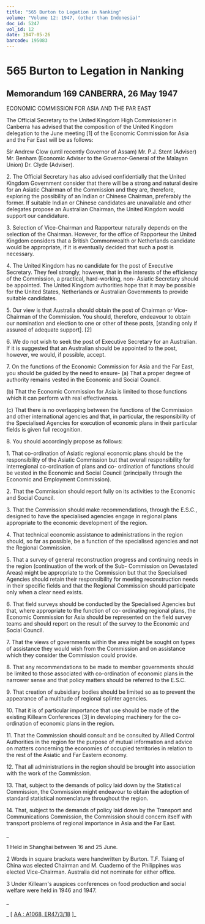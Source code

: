 ```yaml
---
title: "565 Burton to Legation in Nanking"
volume: "Volume 12: 1947, (other than Indonesia)"
doc_id: 5247
vol_id: 12
date: 1947-05-26
barcode: 195083
---
```


# 565 Burton to Legation in Nanking

## Memorandum 169 CANBERRA, 26 May 1947

ECONOMIC COMMISSION FOR ASIA AND THE PAR EAST

The Official Secretary to the United Kingdom High Commissioner in Canberra has advised that the composition of the United Kingdom delegation to the June meeting [1] of the Economic Commission for Asia and the Far East will be as follows:

Sir Andrew Clow (until recently Governor of Assam) Mr. P.J. Stent (Adviser) Mr. Benham (Economic Adviser to the Governor-General of the Malayan Union) Dr. Clyde (Adviser).

2\. The Official Secretary has also advised confidentially that the United Kingdom Government consider that there will be a strong and natural desire for an Asiatic Chairman of the Commission and they are, therefore, exploring the possibility of an Indian or Chinese Chairman, preferably the former. If suitable Indian or Chinese candidates are unavailable and other delegates propose an Australian Chairman, the United Kingdom would support our candidature.

3\. Selection of Vice-Chairman and Rapporteur naturally depends on the selection of the Chairman. However, for the office of Rapporteur the United Kingdom considers that a British Commonwealth or Netherlands candidate would be appropriate, if it is eventually decided that such a post is necessary.

4\. The United Kingdom has no candidate for the post of Executive Secretary. They feel strongly, however, that in the interests of the efficiency of the Commission, a practical, hard-working, non- Asiatic Secretary should be appointed. The United Kingdom authorities hope that it may be possible for the United States, Netherlands or Australian Governments to provide suitable candidates.

5\. Our view is that Australia should obtain the post of Chairman or Vice-Chairman of the Commission. You should, therefore, endeavour to obtain our nomination and election to one or other of these posts, [standing only if assured of adequate support]. [2]

6\. We do not wish to seek the post of Executive Secretary for an Australian. If it is suggested that an Australian should be appointed to the post, however, we would, if possible, accept.

7\. On the functions of the Economic Commission for Asia and the Far East, you should be guided by the need to ensure- (a) That a proper degree of authority remains vested in the Economic and Social Council.

(b) That the Economic Commission for Asia is limited to those functions which it can perform with real effectiveness.

(c) That there is no overlapping between the functions of the Commission and other international agencies and that, in particular, the responsibility of the Specialised Agencies for execution of economic plans in their particular fields is given full recognition.

8\. You should accordingly propose as follows:

1\. That co-ordination of Asiatic regional economic plans should be the responsibility of the Asiatic Commission but that overall responsibility for interregional co-ordination of plans and co- ordination of functions should be vested in the Economic and Social Council (principally through the Economic and Employment Commission).

2\. That the Commission should report fully on its activities to the Economic and Social Council.

3\. That the Commission should make recommendations, through the E.S.C., designed to have the specialised agencies engage in regional plans appropriate to the economic development of the region.

4\. That technical economic assistance to administrations in the region should, so far as possible, be a function of the specialised agencies and not the Regional Commission.

5\. That a survey of general reconstruction progress and continuing needs in the region (continuation of the work of the Sub- Commission on Devastated Areas) might be appropriate to the Commission but that the Specialised Agencies should retain their responsibility for meeting reconstruction needs in their specific fields and that the Regional Commission should participate only when a clear need exists.

6\. That field surveys should be conducted by the Specialised Agencies but that, where appropriate to the function of co- ordinating regional plans, the Economic Commission for Asia should be represented on the field survey teams and should report on the result of the survey to the Economic and Social Council.

7\. That the views of governments within the area might be sought on types of assistance they would wish from the Commission and on assistance which they consider the Commission could provide.

8\. That any recommendations to be made to member governments should be limited to those associated with co-ordination of economic plans in the narrower sense and that policy matters should be referred to the E.S.C.

9\. That creation of subsidiary bodies should be limited so as to prevent the appearance of a multitude of regional splinter agencies.

10\. That it is of particular importance that use should be made of the existing Killearn Conferences [3] in developing machinery for the co-ordination of economic plans in the region.

11\. That the Commission should consult and be consulted by Allied Control Authorities in the region for the purpose of mutual information and advice on matters concerning the economies of occupied territories in relation to the rest of the Asiatic and Far Eastern economy.

12\. That all administrations in the region should be brought into association with the work of the Commission.

13\. That, subject to the demands of policy laid down by the Statistical Commission, the Commission might endeavour to obtain the adoption of standard statistical nomenclature throughout the region.

14\. That, subject to the demands of policy laid down by the Transport and Communications Commission, the Commission should concern itself with transport problems of regional importance in Asia and the Far East.

_

1 Held in Shanghai between 16 and 25 June.

2 Words in square brackets were handwritten by Burton. T.F. Tsiang of China was elected Chairman and M. Cuaderno of the Philippines was elected Vice-Chairman. Australia did not nominate for either office.

3 Under Killearn's auspices conferences on food production and social welfare were held in 1946 and 1947.

_

_ [ [AA : A1068, ER47/3/18](http://www.naa.gov.au/cgi-bin/Search?O=I&Number=195083) ]_
